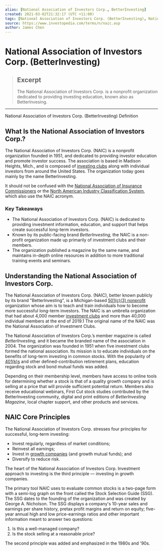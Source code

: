 ```yaml
---
alias: [National Association of Investors Corp., BetterInvesting]
created: 2021-03-02T21:32:17 (UTC +11:00)
tags: [National Association of Investors Corp. (BetterInvesting), National Association of Investors Corp. (BetterInvesting) Definition]
source: https://www.investopedia.com/terms/n/naic.asp
author: James Chen
---
```


# National Association of Investors Corp. (BetterInvesting)

> ## Excerpt
> The National Association of Investors Corp. is a nonprofit organization dedicated to providing investing education, known also as BetterInvesing.

---

National Association of Investors Corp. (BetterInvesting) Definition
## What Is the National Association of Investors Corp.?

The National Association of Investors Corp. (NAIC) is a nonprofit organization founded in 1951, and dedicated to providing investor education and promote investor success. The association is based in Madison Heights, Mich., and is composed of [investing clubs](https://www.investopedia.com/terms/i/investmentclub.asp) along with individual investors from around the United States. The organization today goes mainly by the name BetterInvesting.

It should not be confused with the [National Association of Insurance Commissioners](https://www.investopedia.com/terms/n/nainsurancec.asp) or the [North American Industry Classification System](https://www.investopedia.com/terms/n/naics.asp), which also use the NAIC acronym.

### Key Takeaways

-   The National Association of Investors Corp. (NAIC) is dedicated to providing investment information, education, and support that helps create successful long-term investors.
-   Known by its public-facing brand _BetterInvesting,_ the NAIC is a non-profit organization made up primarily of investment clubs and their members.
-   The organization published a magazine by the same name, and maintains in-depth online resources in addition to more traditional training events and seminars.

## Understanding the National Association of Investors Corp.

The National Association of Investors Corp. (NAIC), better known publicly by its brand "BetterInvesting", is a Michigan-based [501(c)(3) nonprofit](https://www.investopedia.com/terms/1/501c3-organizations.asp) organization whose aim is to teach and train individuals how to become more successful long-term investors. The NAIC is an umbrella organization that had about 4,000 member [investment clubs](https://www.investopedia.com/terms/i/investmentclub.asp) and more than 40,000 individual members at the end of 2019.1 The original name of the NAIC was the National Association of Investment Clubs.

The National Association of Investors Corp.’s member magazine is called _BetterInvesting,_ and it became the branded name of the association in 2004. The organization was founded in 1951 when five investment clubs formed the national association. Its mission is to educate individuals on the benefits of long-term investing in common stocks. With the popularity of [401(k)s](https://www.investopedia.com/401k-4689694) and other defined-contribution retirement plans, education regarding stock and bond mutual funds was added.

Depending on their membership level, members have access to online tools for determining whether a stock is that of a quality growth company and is selling at a price that will provide sufficient potential return. Members also receive educational webinars, First Cut stock studies contributed by the BetterInvesting community, digital and print editions of _BetterInvesting Magazine_, local chapter support, and other products and services.

## NAIC Core Principles

The National Association of Investors Corp. stresses four principles for successful, long-term investing:

-   Invest regularly, regardless of market conditions;
-   Reinvest all earnings;
-   Invest in [growth companies](https://www.investopedia.com/terms/g/growthcompany.asp) (and growth mutual funds); and
-   Diversify to reduce risk.

The heart of the National Association of Investors Corp. Investment approach to investing is the third principle — investing in growth companies.

The primary tool NAIC uses to evaluate common stocks is a two-page form with a semi-log graph on the front called the Stock Selection Guide (SSG). The SSG dates to the founding of the organization and was created by George A. Nicholson. The SSG displays a company's 10-year sales and earnings per share history, pretax profit margins and return on equity; five-year annual high and low price-earnings ratios and other important information meant to answer two questions:

1.  Is this a well-managed company?
2.  Is the stock selling at a reasonable price?

The second principle was added and emphasized in the 1980s and '90s.
